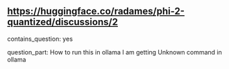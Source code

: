 ## https://huggingface.co/radames/phi-2-quantized/discussions/2

contains_question: yes

question_part: How to run this in ollama
I am getting Unknown command in ollama